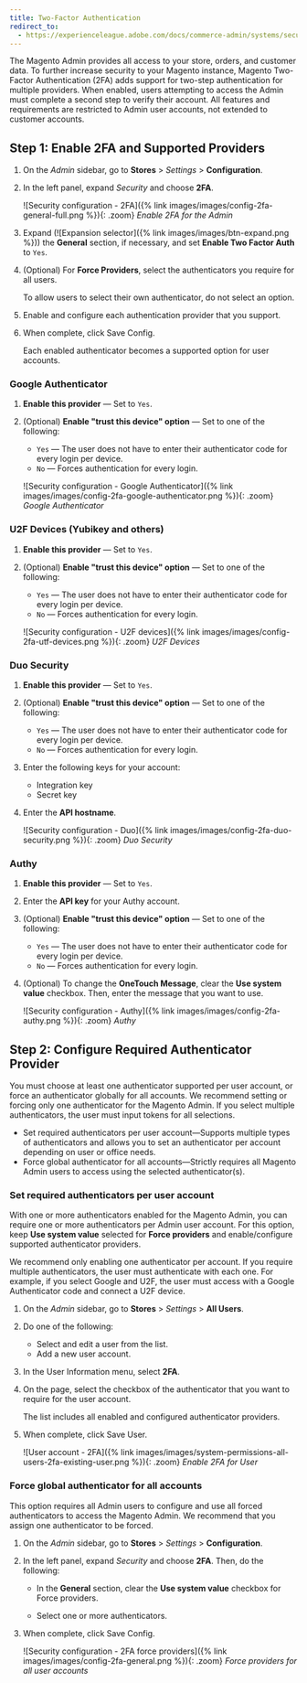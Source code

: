 ```yaml
---
title: Two-Factor Authentication
redirect_to:
  - https://experienceleague.adobe.com/docs/commerce-admin/systems/security/2fa/security-two-factor-authentication.html
---
```


The Magento Admin provides all access to your store, orders, and customer data. To further increase security to your Magento instance, Magento Two-Factor Authentication (2FA) adds support for two-step authentication for multiple providers. When enabled, users attempting to access the Admin must complete a second step to verify their account. All features and requirements are restricted to Admin user accounts, not extended to customer accounts.

## Step 1: Enable 2FA and Supported Providers

1. On the _Admin_ sidebar, go to **Stores** > _Settings_ > **Configuration**.

1. In the left panel, expand _Security_ and choose **2FA**.

    ![Security configuration - 2FA]({% link images/images/config-2fa-general-full.png %}){: .zoom}
    _Enable 2FA for the Admin_

1. Expand (![Expansion selector]({% link images/images/btn-expand.png %})) the **General** section, if necessary, and set **Enable Two Factor Auth** to `Yes`.

1. (Optional) For **Force Providers**, select the authenticators you require for all users.

    To allow users to select their own authenticator, do not select an option.

1. Enable and configure each authentication provider that you support.

1. When complete, click <span class="btn">Save Config</span>.

   Each enabled authenticator becomes a supported option for user accounts.

### Google Authenticator

1. **Enable this provider** — Set to `Yes`.

1. (Optional) **Enable "trust this device" option** — Set to one of the following:

   - `Yes` — The user does not have to enter their authenticator code for every login per device.
   - `No` — Forces authentication for every login.

    ![Security configuration - Google Authenticator]({% link images/images/config-2fa-google-authenticator.png %}){: .zoom}
    _Google Authenticator_

### U2F Devices (Yubikey and others)

1. **Enable this provider** — Set to `Yes`.

1. (Optional) **Enable "trust this device" option** — Set to one of the following:

   - `Yes` — The user does not have to enter their authenticator code for every login per device.
   - `No` — Forces authentication for every login.

    ![Security configuration - U2F devices]({% link images/images/config-2fa-utf-devices.png %}){: .zoom}
    _U2F Devices_

### Duo Security

1. **Enable this provider** — Set to `Yes`.

1. (Optional) **Enable "trust this device" option** — Set to one of the following:

   - `Yes` — The user does not have to enter their authenticator code for every login per device.
   - `No` — Forces authentication for every login.

1. Enter the following keys for your account:

   - Integration key
   - Secret key

1. Enter the **API hostname**.

    ![Security configuration - Duo]({% link images/images/config-2fa-duo-security.png %}){: .zoom}
    _Duo Security_

### Authy

1. **Enable this provider** — Set to `Yes`.

1. Enter the **API key** for your Authy account.

1. (Optional) **Enable "trust this device" option** — Set to one of the following:

   - `Yes` — The user does not have to enter their authenticator code for every login per device.
   - `No` — Forces authentication for every login.

1. (Optional) To change the **OneTouch Message**, clear the **Use system value** checkbox. Then, enter the message that you want to use.

    ![Security configuration - Authy]({% link images/images/config-2fa-authy.png %}){: .zoom}
    _Authy_

## Step 2: Configure Required Authenticator Provider

You must choose at least one authenticator supported per user account, or force an authenticator globally for all accounts. We recommend setting or forcing only one authenticator for the Magento Admin. If you select multiple authenticators, the user must input tokens for all selections.

- Set required authenticators per user account—Supports multiple types of authenticators and allows you to set an authenticator per account depending on user or office needs.
- Force global authenticator for all accounts—Strictly requires all Magento Admin users to access using the selected authenticator(s).

### Set required authenticators per user account

With one or more authenticators enabled for the Magento Admin, you can require one or more authenticators per Admin user account. For this option, keep **Use system value** selected for **Force providers** and enable/configure supported authenticator providers.

We recommend only enabling one authenticator per account. If you require multiple authenticators, the user must authenticate with each one. For example, if you select Google and U2F, the user must access with a Google Authenticator code and connect a U2F device.

1. On the _Admin_ sidebar, go to **Stores** > _Settings_ > **All Users**.

1. Do one of the following:

   - Select and edit a user from the list.
   - Add a new user account.

1. In the User Information menu, select **2FA**.

1. On the page, select the checkbox of the authenticator that you want to require for the user account.

   The list includes all enabled and configured authenticator providers.

1. When complete, click <span class="btn">Save User</span>.

    ![User account - 2FA]({% link images/images/system-permissions-all-users-2fa-existing-user.png %}){: .zoom}
    _Enable 2FA for User_

### Force global authenticator for all accounts

This option requires all Admin users to configure and use all forced authenticators to access the Magento Admin. We recommend that you assign one authenticator to be forced.

1. On the _Admin_ sidebar, go to  **Stores** > _Settings_ > **Configuration**.

1. In the left panel, expand _Security_ and choose **2FA**. Then, do the following:

   - In the **General** section, clear the **Use system value** checkbox for Force providers.

   - Select one or more authenticators.

1. When complete, click <span class="btn">Save Config</span>.

    ![Security configuration - 2FA force providers]({% link images/images/config-2fa-general.png %}){: .zoom}
    _Force providers for all user accounts_

